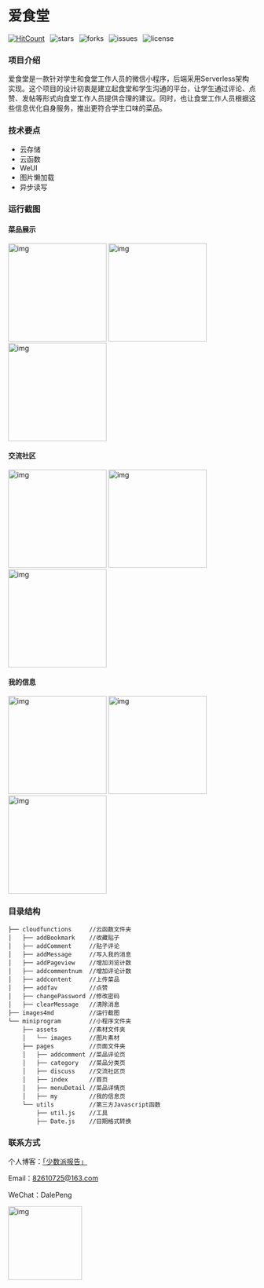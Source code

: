# 爱食堂

[![HitCount](http://hits.dwyl.io/TimeGarage/TimeGarage/iCanteen.svg)](http://hits.dwyl.io/TimeGarage/TimeGarage/iCanteen)&ensp; ![stars](https://img.shields.io/github/stars/TimeGarage/iCanteen?color=yellow&style=flat-square)&ensp; ![forks](https://img.shields.io/github/forks/TimeGarage/iCanteen?style=flat-square)&ensp; ![issues](https://img.shields.io/github/issues/TimeGarage/iCanteen?color=red&style=flat-square)&ensp; ![license](https://img.shields.io/github/license/TimeGarage/iCanteen?style=flat-square)

### 项目介绍

爱食堂是一款针对学生和食堂工作人员的微信小程序，后端采用Serverless架构实现。这个项目的设计初衷是建立起食堂和学生沟通的平台，让学生通过评论、点赞、发帖等形式向食堂工作人员提供合理的建议。同时，也让食堂工作人员根据这些信息优化自身服务，推出更符合学生口味的菜品。

### 技术要点

- 云存储
- 云函数
- WeUI
- 图片懒加载
- 异步读写

### 运行截图

#### 菜品展示

<img src="./images4md/首页.PNG" alt="img" width="200px" /> <img src="./images4md/菜品评论.PNG" alt="img" width="200px" /> <img src="./images4md/菜品筛选.PNG" alt="img" width="200px" />

#### 交流社区

<img src="./images4md/发帖.PNG" alt="img" width="200px" /> <img src="./images4md/社区.PNG" alt="img" width="200px" /> <img src="./images4md/评论.PNG" alt="img" width="200px" />

#### 我的信息

<img src="./images4md/我的.PNG" alt="img" width="200px" /> <img src="./images4md/我的发贴.png" alt="img" width="200px" /> <img src="./images4md/喜爱菜品.png" alt="img" width="200px" />

### 目录结构

```
├── cloudfunctions     //云函数文件夹
│   ├── addBookmark    //收藏贴子
│   ├── addComment     //贴子评论
│   ├── addMessage     //写入我的消息
│   ├── addPageview    //增加浏览计数
│   ├── addcommentnum  //增加评论计数
│   ├── addcontent     //上传菜品
│   ├── addfav         //点赞
│   ├── changePassword //修改密码
│   ├── clearMessage   //清除消息
├── images4md          //运行截图
└── miniprogram        //小程序文件夹
    ├── assets         //素材文件夹
    │   └── images     //图片素材
    ├── pages          //页面文件夹
    │   ├── addcomment //菜品评论页
    │   ├── category   //菜品分类页
    │   ├── discuss    //交流社区页
    │   ├── index      //首页
    │   ├── menuDetail //菜品详情页
    │   ├── my         //我的信息页
    └── utils          //第三方Javascript函数
        ├── util.js    //工具
        ├── Date.js    //日期格式转换
```

### 联系方式

个人博客：[「少数派报告」](https://www.timegarage.works)

Email：82610725@163.com

WeChat：DalePeng

<img src="./images4md/QR.png" alt="img" width="150px" />





